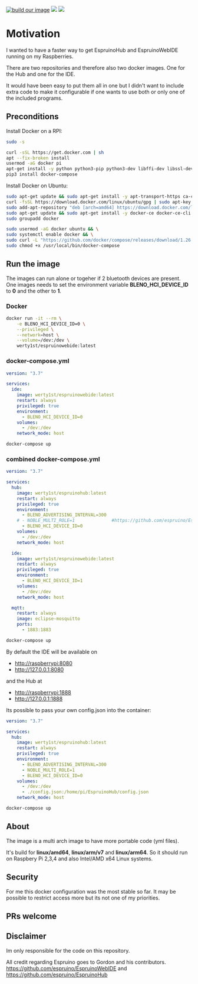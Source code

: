 [![build our image](https://github.com/werty1st/EspruinoWebIDE-docker/actions/workflows/image.yml/badge.svg)](https://github.com/werty1st/EspruinoWebIDE-docker/actions/workflows/image.yml)
[![](https://images.microbadger.com/badges/image/werty1st/espruinowebide.svg)](https://microbadger.com/images/werty1st/espruinowebide "Get your own image badge on microbadger.com")
[![](https://images.microbadger.com/badges/version/werty1st/espruinowebide.svg)](https://microbadger.com/images/werty1st/espruinowebide "Get your own version badge on microbadger.com")



# Motivation

I wanted to have a faster way to get EspruinoHub and EspruinoWebIDE running on my Raspberries.

There are two repositories and therefore also two docker images.
One for the Hub and one for the IDE.

It would have been easy to put them all in one but I didn't want to include extra code to make it configurable if one wants to use both or only one of the included programs.

## Preconditions

Install Docker on a RPI:
```bash
sudo -s

curl -sSL https://get.docker.com | sh
apt --fix-broken install
usermod -aG docker pi
apt-get install -y python python3-pip python3-dev libffi-dev libssl-dev
pip3 install docker-compose
```

Install Docker on Ubuntu:
```bash
sudo apt-get update && sudo apt-get install -y apt-transport-https ca-certificates curl gnupg-agent software-properties-common && \
curl -fsSL https://download.docker.com/linux/ubuntu/gpg | sudo apt-key add - && \
sudo add-apt-repository "deb [arch=amd64] https://download.docker.com/linux/ubuntu $(lsb_release -cs) stable" && \
sudo apt-get update && sudo apt-get install -y docker-ce docker-ce-cli containerd.io && \
sudo groupadd docker

sudo usermod -aG docker ubuntu && \
sudo systemctl enable docker && \
sudo curl -L "https://github.com/docker/compose/releases/download/1.26.2/docker-compose-$(uname -s)-$(uname -m)" -o /usr/local/bin/docker-compose && \
sudo chmod +x /usr/local/bin/docker-compose
```

## Run the image

The images can run alone or togeher if 2 bluetooth devices are present.
One images needs to set the environment variable __BLENO_HCI_DEVICE_ID__ to __0__ and the other to __1__.

### Docker

```bash
docker run -it --rm \
    -e BLENO_HCI_DEVICE_ID=0 \
    --privileged \
    --network=host \
    --volume=/dev:/dev \
    werty1st/espruinowebide:latest
```

### docker-compose.yml

```yml
version: "3.7"

services:
  ide:
    image: werty1st/espruinowebide:latest
    restart: always
    privileged: true
    environment:
      - BLENO_HCI_DEVICE_ID=0
    volumes:
      - /dev:/dev
    network_mode: host
```

```bash
docker-compose up
```

### combined docker-compose.yml

```yml
version: "3.7"

services:
  hub:
    image: werty1st/espruinohub:latest
    restart: always
    privileged: true
    environment:
      - BLENO_ADVERTISING_INTERVAL=300
    # - NOBLE_MULTI_ROLE=1              #https://github.com/espruino/EspruinoHub#http-proxy
      - BLENO_HCI_DEVICE_ID=0
    volumes:
      - /dev:/dev
    network_mode: host

  ide:
    image: werty1st/espruinowebide:latest
    restart: always
    privileged: true
    environment:
      - BLENO_HCI_DEVICE_ID=1
    volumes:
      - /dev:/dev
    network_mode: host

  mqtt:
    restart: always
    image: eclipse-mosquitto
    ports:
      - 1883:1883

```

```bash
docker-compose up
```

By default the IDE will be available on 

* <http://raspberrypi:8080>
* <http://127.0.0.1:8080>

and the Hub at 

* <http://raspberrypi:1888> 
* <http://127.0.0.1:1888>


Its possible to pass your own config.json into the container:

```yml
version: "3.7"

services:
  hub:
    image: werty1st/espruinohub:latest
    restart: always
    privileged: true
    environment:
      - BLENO_ADVERTISING_INTERVAL=300
      - NOBLE_MULTI_ROLE=1
      - BLENO_HCI_DEVICE_ID=0
    volumes:
      - /dev:/dev
      - ./config.json:/home/pi/EspruinoHub/config.json
    network_mode: host
```
```bash
docker-compose up
```

## About

The image is a multi arch image to have more portable code (yml files).

It's build for __linux/amd64__, __linux/arm/v7__ and __linux/arm64__. So it should run on Raspbery Pi 2,3,4 and also Intel/AMD x64 Linux systems.

## Security

For me this docker configuration was the most stable so far. It may be possible to restrict access more but its not one of my priorities.

## PRs welcome

## Disclaimer

Im only responsible for the code on this repository.

All credit regarding Espruino goes to Gordon and his contributors.
<https://github.com/espruino/EspruinoWebIDE> and <https://github.com/espruino/EspruinoHub>

